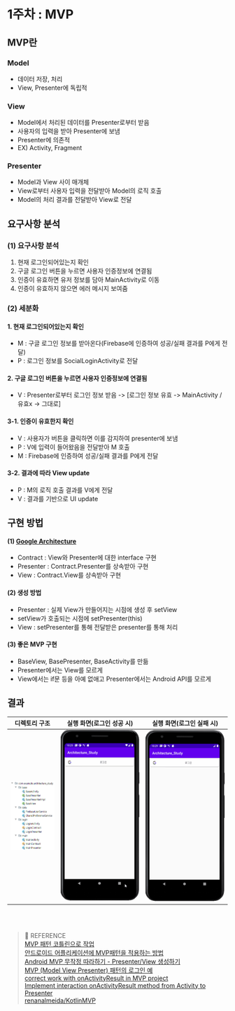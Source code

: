 
# 1주차 : MVP

## MVP란

### Model
- 데이터 저장, 처리
- View, Presenter에 독립적
### View
- Model에서 처리된 데이터를 Presenter로부터 받음
- 사용자의 입력을 받아 Presenter에 보냄
- Presenter에 의존적
- EX) Activity, Fragment
### Presenter
- Model과 View 사이 매개체
- View로부터 사용자 입력을 전달받아 Model의 로직 호출
- Model의 처리 결과를 전달받아 View로 전달

## 요구사항 분석
### (1) 요구사항 분석
1. 현재 로그인되어있는지 확인
2. 구글 로그인 버튼을 누르면 사용자 인증정보에 연결됨
3. 인증이 유효하면 유저 정보를 담아 MainActivity로 이동
4. 인증이 유효하지 않으면 에러 메시지 보여줌

### (2) 세분화
#### 1. 현재 로그인되어있는지 확인
- M : 구글 로그인 정보를 받아온다(Firebase에 인증하여 성공/실패 결과를 P에게 전달)
- P : 로그인 정보를 SocialLoginActivity로 전달

#### 2. 구글 로그인 버튼을 누르면 사용자 인증정보에 연결됨
- V : Presenter로부터 로그인 정보 받음 -> [로그인 정보 유효 -> MainActivity / 유효x -> 그대로]

#### 3-1. 인증이 유효한지 확인
- V : 사용자가 버튼을 클릭하면 이를 감지하여 presenter에 보냄
- P : V에 입력이 들어왔음을 전달받아 M 호출
- M : Firebase에 인증하여 성공/실패 결과를 P에게 전달

#### 3-2. 결과에 따라 View update
- P : M의 로직 호출 결과를 V에게 전달
- V : 결과를 기반으로 UI update



## 구현 방법
#### (1) [Google Architecture]([https://github.com/android/architecture-samples](https://github.com/android/architecture-samples))
- Contract : View와 Presenter에 대한 interface 구현
- Presenter : Contract.Presenter를 상속받아 구현
- View : Contract.View를 상속받아 구현

#### (2) 생성 방법
- Presenter : 실제 View가 만들어지는 시점에 생성 후 setView
- setView가 호출되는 시점에 setPresenter(this)
- View : setPresenter를 통해 전달받은 presenter를 통해 처리

#### (3) 좋은 MVP 구현
- BaseView, BasePresenter, BaseActivity를 만듦
- Presenter에서는 View를 모르게
- View에서는 if문 등을 아예 없애고 Presenter에서는 Android API를 모르게



## 결과
|디렉토리 구조|실행 화면(로그인 성공 시)|실행 화면(로그인 실패 시)|
|:--:|:--:|:--:|
|![image](1.PNG)|![image](2.gif)|![image](3.gif)|







<br><br>
> :bookmark: REFERENCE   
[MVP 패턴 코틀린으로 작업](https://devbearkinf.tistory.com/27)     
[안드로이드 어플리케이션에 MVP패턴을 적용하는 방법](https://brunch.co.kr/@mobiinside/913)    
[Android MVP 무작정 따라하기 - Presenter/View 생성하기](https://thdev.tech/androiddev/2016/11/28/Android-MVP-One/)    
[MVP (Model View Presenter) 패턴의 로그인 예](https://riptutorial.com/ko/android/example/16219/mvp--model-view-presenter--%ED%8C%A8%ED%84%B4%EC%9D%98-%EB%A1%9C%EA%B7%B8%EC%9D%B8-%EC%98%88)   
 [correct work with onActivityResult in MVP project](https://stackoverflow.com/questions/48438754/correct-work-with-onactivityresult-in-mvp-project)   
[ Implement interaction onActivityResult method from Activity to Presenter](https://github.com/LiveTyping/u2020-mvp/issues/14)    
[renanalmeida/KotlinMVP](https://github.com/renanalmeida/KotlinMVP)
